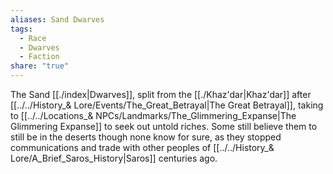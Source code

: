 ```yaml
---
aliases: Sand Dwarves
tags:
  - Race
  - Dwarves
  - Faction
share: "true"
---
```


The Sand [[./index|Dwarves]], split from the [[./Khaz'dar|Khaz'dar]] after [[../../History_& Lore/Events/The_Great_Betrayal|The Great Betrayal]], taking to [[../../Locations_& NPCs/Landmarks/The_Glimmering_Expanse|The Glimmering Expanse]] to seek out untold riches. Some still believe them to still be in the deserts though none know for sure, as they stopped communications and trade with other peoples of [[../../History_& Lore/A_Brief_Saros_History|Saros]] centuries ago.